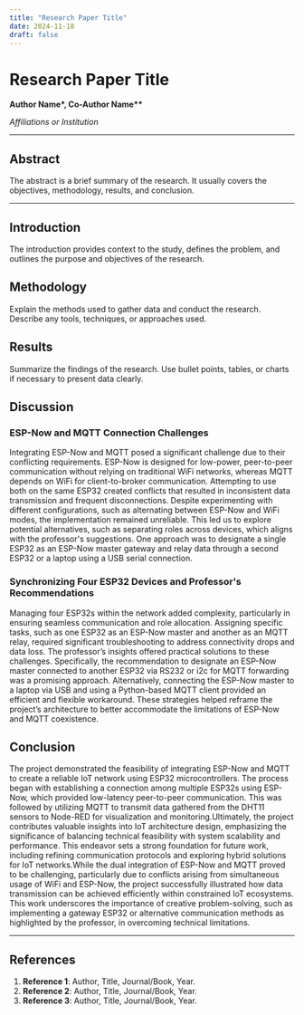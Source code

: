```yaml
---
title: "Research Paper Title"
date: 2024-11-18
draft: false
---
```


# Research Paper Title

**Author Name\*, Co-Author Name\*\***

*Affiliations or Institution*

---

## Abstract
The abstract is a brief summary of the research. It usually covers the objectives, methodology, results, and conclusion.

---

## Introduction
The introduction provides context to the study, defines the problem, and outlines the purpose and objectives of the research.

## Methodology
Explain the methods used to gather data and conduct the research. Describe any tools, techniques, or approaches used.

## Results
Summarize the findings of the research. Use bullet points, tables, or charts if necessary to present data clearly.

## Discussion

### ESP-Now and MQTT Connection Challenges 

Integrating ESP-Now and MQTT posed a significant challenge due to their conflicting requirements. ESP-Now is designed for low-power, peer-to-peer communication without relying on traditional WiFi networks, whereas MQTT depends on WiFi for client-to-broker communication. Attempting to use both on the same ESP32 created conflicts that resulted in inconsistent data transmission and frequent disconnections. Despite experimenting with different configurations, such as alternating between ESP-Now and WiFi modes, the implementation remained unreliable. This led us to explore potential alternatives, such as separating roles across devices, which aligns with the professor's suggestions. One approach was to designate a single ESP32 as an ESP-Now master gateway and relay data through a second ESP32 or a laptop using a USB serial connection.

### Synchronizing Four ESP32 Devices and Professor's Recommendations 

Managing four ESP32s within the network added complexity, particularly in ensuring seamless communication and role allocation. Assigning specific tasks, such as one ESP32 as an ESP-Now master and another as an MQTT relay, required significant troubleshooting to address connectivity drops and data loss. The professor’s insights offered practical solutions to these challenges. Specifically, the recommendation to designate an ESP-Now master connected to another ESP32 via RS232 or i2c for MQTT forwarding was a promising approach. Alternatively, connecting the ESP-Now master to a laptop via USB and using a Python-based MQTT client provided an efficient and flexible workaround. These strategies helped reframe the project’s architecture to better accommodate the limitations of ESP-Now and MQTT coexistence. 

## Conclusion

The project demonstrated the feasibility of integrating ESP-Now and MQTT to create a reliable IoT network using ESP32 microcontrollers. The process began with establishing a connection among multiple ESP32s using ESP-Now, which provided low-latency peer-to-peer communication. This was followed by utilizing MQTT to transmit data gathered from the DHT11 sensors to Node-RED for visualization and monitoring.Ultimately, the project contributes valuable insights into IoT architecture design, emphasizing the significance of balancing technical feasibility with system scalability and performance. This endeavor sets a strong foundation for future work, including refining communication protocols and exploring hybrid solutions for IoT networks.While the dual integration of ESP-Now and MQTT proved to be challenging, particularly due to conflicts arising from simultaneous usage of WiFi and ESP-Now, the project successfully illustrated how data transmission can be achieved efficiently within constrained IoT ecosystems. This work underscores the importance of creative problem-solving, such as implementing a gateway ESP32 or alternative communication methods as highlighted by the professor, in overcoming technical limitations.
 
---

## References
1. **Reference 1**: Author, Title, Journal/Book, Year.
2. **Reference 2**: Author, Title, Journal/Book, Year.
3. **Reference 3**: Author, Title, Journal/Book, Year.
